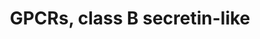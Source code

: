 ---
annotations:
- type: Pathway Ontology
  value: G protein mediated signaling pathway
authors:
- Nsalomonis
- MaintBot
- BruceConklin
- Khanspers
- Christine Chichester
- Eweitz
description: This pathway was created using the GPCRDB (Horn et al., 1998), http://www.cmbi.kun.nl/7tm/.
  The groupings are based on the GPCR phylogenetic tree available from the GPCRDB
  and the training sets used by Karchin et al. (Bioinformatics, 2002, pg. 147-159).
  The labels indicate children and grandchildren of the various classes of GPCRs as
  described by these references.
last-edited: 2021-05-23
organisms:
- Mus musculus
redirect_from:
- /index.php/Pathway:WP456
- /instance/WP456
schema-jsonld:
- '@context': https://schema.org/
  '@id': https://wikipathways.github.io/pathways/WP456.html
  '@type': Dataset
  creator:
    '@type': Organization
    name: WikiPathways
  description: This pathway was created using the GPCRDB (Horn et al., 1998), http://www.cmbi.kun.nl/7tm/.
    The groupings are based on the GPCR phylogenetic tree available from the GPCRDB
    and the training sets used by Karchin et al. (Bioinformatics, 2002, pg. 147-159).
    The labels indicate children and grandchildren of the various classes of GPCRs
    as described by these references.
  keywords:
  - Gipr
  - Pth2r
  - Lphn3
  - Lphn1
  - Gpr64
  - EMR2
  - Gcgr
  - Adcyap1r1
  - Ghrhr
  - Vipr2
  - Emr1
  - Glp1r
  - Lphn2
  - Calcrl
  - Calcr
  - Glp2r
  - Crhr2
  - SCTR
  - Pth1r
  - Vipr1
  - Cd97
  - Eltd1
  - Crhr1
  license: CC0
  name: GPCRs, class B secretin-like
seo: CreativeWork
title: GPCRs, class B secretin-like
wpid: WP456
---